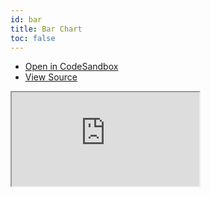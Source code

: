 ```yaml
---
id: bar
title: Bar Chart
toc: false
---
```


- [Open in CodeSandbox](https://codesandbox.io/s/github/tannerlinsley/react-charts/tree/main/examples/bar)
- [View Source](https://github.com/tannerlinsley/react-charts/tree/main/examples/bar)

<iframe
  src="https://codesandbox.io/embed/github/tannerlinsley/react-charts/tree/main/examples/bar?autoresize=1&fontsize=14&theme=dark"
  title="tannerlinsley/react-charts: bar"
  sandbox="allow-forms allow-modals allow-popups allow-presentation allow-same-origin allow-scripts"
  style={{
    width: '100%',
    height: '80vh',
    border: '0',
    borderRadius: 8,
    overflow: 'hidden',
    position: 'static',
    zIndex: 0,
  }}
></iframe>
